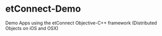 etConnect-Demo
==============

Demo Apps using the etConnect Objective-C++ framework  (Distributed Objects on iOS and OSX)
